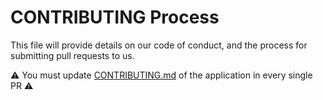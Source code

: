 # CONTRIBUTING Process
This file will provide details on our code of conduct, and the process for submitting pull requests to us.

:warning: You must update [CONTRIBUTING.md](https://github.com/SDBLV/bbox/blob/develop/CHANGELOG.md) of the application in every single PR :warning:
